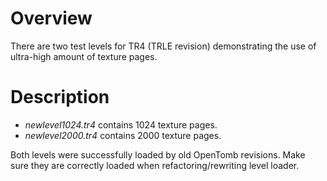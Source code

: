 Overview
========

There are two test levels for TR4 (TRLE revision) demonstrating the use of ultra-high amount of texture pages.

Description
===========

* *newlevel1024.tr4* contains 1024 texture pages. 
* *newlevel2000.tr4* contains 2000 texture pages.

Both levels were successfully loaded by old OpenTomb revisions. Make sure they are correctly loaded when refactoring/rewriting level loader.